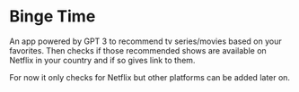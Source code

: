 # Binge Time

An app powered by GPT 3 to recommend tv series/movies based on your favorites. Then checks if those recommended
shows are available on Netflix in your country and if so gives link to them.

For now it only checks for Netflix but other platforms can be added later on.
